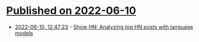 # [Published on 2022-06-10](index.md)

* [2022-06-10, 12:47:23](https://news.ycombinator.com/item?id=31693314) - [Show HN: Analyzing top HN posts with language models](https://news.ycombinator.com/item?id=31693314)
